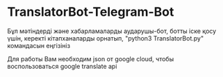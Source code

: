# TranslatorBot-Telegram-Bot
Бұл мәтіндерді және хабарламаларды аударушы-бот, ботты іске қосу үшін, керекті кітапханаларды орнатып, "python3 TranslatorBot.py" командасын еңгізініз

Для работы Вам необходим json от google cloud, чтобы воспользоваться google translate api

